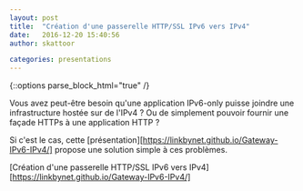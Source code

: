```yaml
---
layout: post
title:  "Création d'une passerelle HTTP/SSL IPv6 vers IPv4"
date:   2016-12-20 15:40:56
author: skattoor

categories: presentations
---
```

{::options parse_block_html="true" /}

Vous avez peut-être besoin qu'une application IPv6-only puisse joindre une
infrastructure hostée sur de l'IPv4 ? Ou de simplement pouvoir fournir une façade
HTTPs à une application HTTP ?

Si c'est le cas, cette [présentation][https://linkbynet.github.io/Gateway-IPv6-IPv4/] 
propose une solution simple à ces problèmes.

[Création d'une passerelle HTTP/SSL IPv6 vers IPv4][https://linkbynet.github.io/Gateway-IPv6-IPv4/]
